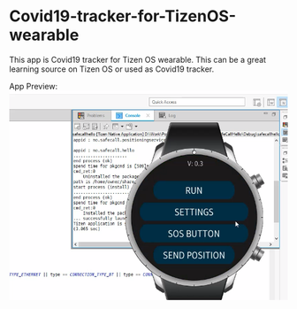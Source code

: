 # Covid19-tracker-for-TizenOS-wearable
 This app is Covid19 tracker for Tizen OS wearable. This can be a great learning source on Tizen OS or used as Covid19 tracker.

App Preview:
![App Preview](https://github.com/BigBangKing/Covid19-tracker-for-TizenOS-wearable/blob/master/App%20Preview.png)